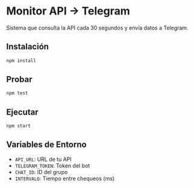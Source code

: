 # Monitor API → Telegram

Sistema que consulta la API cada 30 segundos y envía datos a Telegram.

## Instalación
```bash
npm install
```

## Probar
```bash
npm test
```

## Ejecutar
```bash
npm start
```

## Variables de Entorno

- `API_URL`: URL de tu API
- `TELEGRAM_TOKEN`: Token del bot
- `CHAT_ID`: ID del grupo
- `INTERVALO`: Tiempo entre chequeos (ms)
